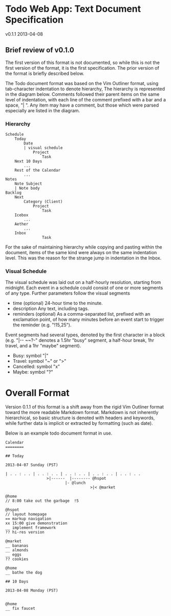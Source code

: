 Todo Web App: Text Document Specification
=========================================

v0.1.1
2013-04-08


Brief review of v0.1.0
----------------------

The first version of this format is not documented, so while this is not the
first version of the format, it is the first specification. The prior version
of the format is briefly described below.

The Todo document format was based on the Vim Outliner format, using
tab-character indentation to denote hierarchy, The hierarchy is represented in
the diagram below. Comments followed their parent items on the same level of
indentation, with each line of the comment prefixed with a bar and a space,
"| ". Any item may have a comment, but those which were parsed especially are
listed in the diagram.

### Hierarchy

	Schedule
		Today
			Date
			| visual schedule
				Project
					Task
		Next 10 Days
			...
		Rest of the Calendar
			...
	Notes
		Note Subject
		| Note body
	Backlog
		Next
			Category (Client)
				Project
					Task
		Icebox
			...
		Aether
			...
		Inbox
					Task

For the sake of maintaining hierarchy while copying and pasting within the
document, items of the same kind were always on the same indentation level.
This was the reason for the strange jump in indentation in the Inbox.

### Visual Schedule

The visual schedule was laid out on a half-hourly resolution, starting from
midnight. Each event in a schedule could consist of one or more segments of any
type. Further parameters follow the visual segments

- time (optional) 24-hour time to the minute.
- description Any text, including tags.
- reminders (optional) As a comma-separated list, prefixed with an
  exclamation point, of how many minutes before an event start to trigger the
  reminder (e.g. "!15,25").

Event segments had several types, denoted by the first character in a block
(e.g. "|-- ~~?-" denotes a 1.5hr "busy" segment, a half-hour break, 1hr travel,
and a 1hr "maybe" segment).

- Busy: symbol "|"
- Travel: symbol "~" or ">"
- Cancelled: symbol "x"
- Maybe: symbol "?"


Overall Format
==============

Version 0.1.1 of this format is a shift away from the rigid Vim Outliner format
toward the more readable Markdown format. Markdown is not inherently
hierarchical, so basic structure is denoted with headers and keywords, while
further data is implicit or extracted by formatting (such as date). 

Below is an example todo document format in use.

	Calendar
	========
	
	## Today
	
	2013-04-07 Sunday (PST)
	
	| . . : . . | . . : . . | . . : . . | . . : . . | . . : . . 
	                  >|------  |-------- @hspot
					          |- @lunch
							             >|< @market
	
	@home
	// 8:00 take out the garbage  !5

	@hspot
	// layout homepage
	== markup navigation
	xx 15:00 give demonstration
	__ implement framework
	?? hi-res version

	@market
	__ bananas
	__ almonds
	__ eggs
	?? cookies

	@home
	__ bathe the dog
	
	## 10 Days

	2013-04-08 Monday (PST)


	@home
	__ fix faucet


